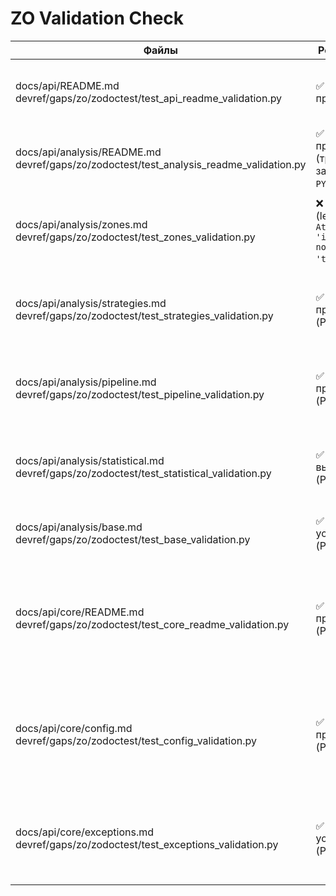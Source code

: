 # ZO Validation Check

| Файлы | Результат теста | Соответствие примеров | Непокрытые примеры кода |
| --- | --- | --- | --- |
| docs/api/README.md<br>devref/gaps/zo/zodoctest/test_api_readme_validation.py | ✅ 9/9 тестов пройдено | Universal Pipeline и PRELOADED MACD сценарии из документации запускаются в тестах `test_universal_pipeline_example` и `test_actual_macd_examples`; прочие шаги воспроизведены. | Вызов PRELOADED MACD `macd_indicator.calculate(data)` отсутствует в тесте. |
| docs/api/analysis/README.md<br>devref/gaps/zo/zodoctest/test_analysis_readme_validation.py | ✅ 9/9 тестов пройдено (требуется запуск с `PYTHONPATH=.`) | Проверяются примеры Universal Pipeline, t-test, анализ характеристик и последовательностей зон, `StatisticalAnalyzer`, кастомный `VolatilityAnalyzer`. | Раздел «Экспорт результатов анализа»: `run_all_hypothesis_tests(zones_info)` не исполняется. |
| docs/api/analysis/zones.md<br>devref/gaps/zo/zodoctest/test_zones_validation.py | ❌ 10/11 тестов (legacy API `AttributeError: 'int' object has no attribute 'total_seconds'`) | Актуальные примеры `indicator_context`, MACD/RSI/Stochastic, кастомный индикатор и `.with_strategies()` воспроизводятся тестами; Universal Pipeline сценарии совпадают с документацией. | Legacy-блок `find_support_resistance`/`ZoneFeaturesAnalyzer` падает на расчёте `total_seconds()`; маркетинговые декларации (`FICTIONAL_INDICATOR_99`, перечисление стратегий) не покрыты. |
| docs/api/analysis/strategies.md<br>devref/gaps/zo/zodoctest/test_strategies_validation.py | ✅ 7/7 тестов пройдено (PYTHONPATH=.) | Тесты воспроизводят прямые вызовы shape/divergence/volume/volatility стратегий, извлечение признаков `ZoneFeaturesAnalyzer`, комбинированный Universal Pipeline и сценарий `StrategyRegistry`. | Примеры `StatisticalShapeStrategy` с `indicator_col='CCI_20'` и `'MY_CUSTOM_OSC'`, дивергенция с `indicator_col='AO_5_34'`, циклы A/B-тестов стратегий, создание volume-стратегии через `create_volume_strategy`. |
| docs/api/analysis/pipeline.md<br>devref/gaps/zo/zodoctest/test_pipeline_validation.py | ✅ 12/12 тестов пройдено (PYTHONPATH=.) | Покрыты Fluent Builder, core engine, `indicator_context`, line crossing, расширенные стратегии, полный анализ (regression/validation), сценарии с кэшированием, практические MACD/RSI/AO примеры и migration guide. | Блок `ZoneAnalysisPipeline` не проверяет вывод `result.statistics`/`result.hypothesis_tests`; демонстрационный `detect_zones(self, data, config)` из раздела Strategy Usage не исполняется. |
| docs/api/analysis/statistical.md<br>devref/gaps/zo/zodoctest/test_statistical_validation.py | ✅ Все сценарии выполнены (PYTHONPATH=.) | Реплицированы генераторы данных, примеры `StatisticalAnalyzer`, полный набор `HypothesisTestSuite`, регрессионные модели и все сценарии `ValidationSuite`; зафиксированы предупреждения AD-теста, но проверки завершаются успешно. | — |
| docs/api/analysis/base.md<br>devref/gaps/zo/zodoctest/test_base_validation.py | ✅ 5/5 проверок успешно (PYTHONPATH=.) | Пример `MyAnalyzer`, импорты, фабрика анализаторов, cross-reference ссылки и языковые маркеры полностью соответствуют документации. | — |
| docs/api/core/README.md<br>devref/gaps/zo/zodoctest/test_core_readme_validation.py | ✅ 8/8 тестов пройдено (PYTHONPATH=.) | Повторены все шесть кодовых блоков: конфигурация путей, `setup_logging()/get_logger`, `@performance_monitor()` и `performance_context`, обработка `DataError`, `validate_ohlcv_columns`+`calculate_returns`, сценарий `NotebookSimulator`; дополнительные проверки ссылок и языка совпадают с документацией. | — |
| docs/api/core/config.md<br>devref/gaps/zo/zodoctest/test_config_validation.py | ✅ 8/8 тестов пройдено (PYTHONPATH=.) | Подтверждены примеры `get_data_path`/`validate_timeframe`, `get_indicator_params`, `get_results_path`, все фабрики стратегий, структура `ANALYSIS_CONFIG` и блок управления директориями с `set_data_dir`/`reset_directories_to_defaults`; cross-ref и языковая проверка отражают документ. | — |
| docs/api/core/exceptions.md<br>devref/gaps/zo/zodoctest/test_exceptions_validation.py | ✅ 4/4 теста успешно (PYTHONPATH=.) | Проверена иерархия исключений, пример `create_data_validation_error` + `BQuantErrorContext`, а также валидаторы `validate_timeframe`, `validate_indicator_parameters`, `validate_ohlcv_data`; языковая проверка совпадает с описанием. | — |
